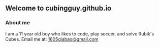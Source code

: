 ## Welcome to cubingguy.github.io

### About me

I am a 11 year old boy who likes to code, play soccer, and solve Rubik's Cubes.
Email me at: 1605giabao@gmail.com

